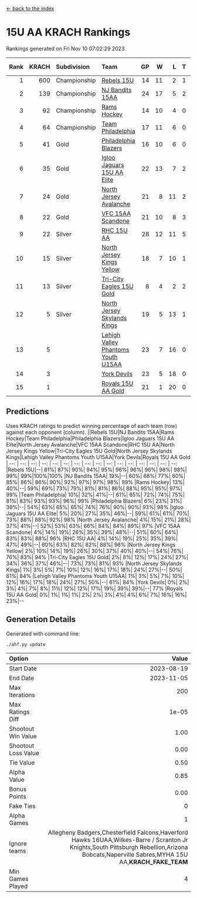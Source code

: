 [<- back to the index](readme.md)
# 15U AA KRACH Rankings
Rankings generated on Fri Nov 10 07:02:29 2023.

Rank|KRACH|Subdivision|Team|GP|W|L|T|OTW|OTL|SoS|Exp Wins|Win Diff
---:|---:|:---|:---|---:|---:|---:|---:|---:|---:|---:|---:|---:
1|600|Championship|[Rebels 15U](https://gamesheetstats.com/seasons/3659/teams/140654/schedule)|14|11|2|1|0|1|613|12.3|-0.0
2|139|Championship|[NJ Bandits 15AA](https://gamesheetstats.com/seasons/3659/teams/140648/schedule)|24|17|5|2|0|1|101|18.9|0.0
3|92|Championship|[Rams Hockey](https://gamesheetstats.com/seasons/3659/teams/140653/schedule)|14|10|4|0|1|2|317|10.9|0.0
4|64|Championship|[Team Philadelphia](https://gamesheetstats.com/seasons/3659/teams/140657/schedule)|17|11|6|0|0|0|101|11.9|0.0
5|41|Gold|[Philadelphia Blazers](https://gamesheetstats.com/seasons/3659/teams/140652/schedule)|16|10|6|0|3|0|36|10.9|0.0
6|35|Gold|[Igloo Jaguars 15U AA Elite](https://gamesheetstats.com/seasons/3659/teams/140645/schedule)|22|13|7|2|1|0|29|14.9|0.0
7|24|Gold|[North Jersey Avalanche](https://gamesheetstats.com/seasons/3659/teams/140649/schedule)|21|8|11|2|2|0|268|9.9|0.0
8|22|Gold|[VFC 15AA Scandone](https://gamesheetstats.com/seasons/3659/teams/140659/schedule)|21|10|8|3|0|1|248|12.4|0.0
9|22|Silver|[RHC 15U AA](https://gamesheetstats.com/seasons/3659/teams/140655/schedule)|28|12|11|5|0|2|40|15.4|0.0
10|15|Silver|[North Jersey Kings Yellow](https://gamesheetstats.com/seasons/3659/teams/140650/schedule)|18|7|10|1|0|0|66|8.4|0.0
11|13|Silver|[Tri-City Eagles 15U Gold](https://gamesheetstats.com/seasons/3659/teams/140658/schedule)|8|4|2|2|0|0|11|5.9|0.0
12|5|Silver|[North Jersey Skylands Kings](https://gamesheetstats.com/seasons/3659/teams/140651/schedule)|19|5|13|1|0|1|59|6.4|0.0
13|5||[Lehigh Valley Phantoms Youth U15AA](https://gamesheetstats.com/seasons/3659/teams/140646/schedule)|23|7|16|0|0|0|23|7.9|0.0
14|3||[York Devils](https://gamesheetstats.com/seasons/3659/teams/140660/schedule)|23|5|18|0|1|2|54|5.9|0.0
15|1||[Royals 15U AA Gold](https://gamesheetstats.com/seasons/3659/teams/140656/schedule)|21|1|20|0|1|0|29|1.9|0.0

## Predictions
Uses KRACH ratings to predict winning percentage of each team (row) against each opponent (column).
||Rebels 15U|NJ Bandits 15AA|Rams Hockey|Team Philadelphia|Philadelphia Blazers|Igloo Jaguars 15U AA Elite|North Jersey Avalanche|VFC 15AA Scandone|RHC 15U AA|North Jersey Kings Yellow|Tri-City Eagles 15U Gold|North Jersey Skylands Kings|Lehigh Valley Phantoms Youth U15AA|York Devils|Royals 15U AA Gold
| --: | --: | --: | --: | --: | --: | --: | --: | --: | --: | --: | --: | --: | --: | --: | --: 
|Rebels 15U|--| 81%| 87%| 90%| 94%| 95%| 96%| 96%| 96%| 98%| 98%| 99%| 99%|100%|100%
|NJ Bandits 15AA| 19%|--| 60%| 68%| 77%| 80%| 85%| 86%| 86%| 90%| 92%| 97%| 97%| 98%| 99%
|Rams Hockey| 13%| 40%|--| 59%| 69%| 73%| 79%| 81%| 81%| 86%| 88%| 95%| 95%| 97%| 99%
|Team Philadelphia| 10%| 32%| 41%|--| 61%| 65%| 72%| 74%| 75%| 81%| 83%| 93%| 93%| 96%| 99%
|Philadelphia Blazers|  6%| 23%| 31%| 39%|--| 54%| 63%| 65%| 65%| 74%| 76%| 90%| 90%| 93%| 98%
|Igloo Jaguars 15U AA Elite|  5%| 20%| 27%| 35%| 46%|--| 59%| 61%| 61%| 70%| 73%| 88%| 88%| 92%| 98%
|North Jersey Avalanche|  4%| 15%| 21%| 28%| 37%| 41%|--| 52%| 53%| 63%| 66%| 84%| 84%| 89%| 97%
|VFC 15AA Scandone|  4%| 14%| 19%| 26%| 35%| 39%| 48%|--| 51%| 60%| 64%| 83%| 83%| 88%| 96%
|RHC 15U AA|  4%| 14%| 19%| 25%| 35%| 39%| 47%| 49%|--| 60%| 63%| 82%| 82%| 88%| 96%
|North Jersey Kings Yellow|  2%| 10%| 14%| 19%| 26%| 30%| 37%| 40%| 40%|--| 54%| 76%| 76%| 83%| 94%
|Tri-City Eagles 15U Gold|  2%|  8%| 12%| 17%| 24%| 27%| 34%| 36%| 37%| 46%|--| 73%| 73%| 81%| 93%
|North Jersey Skylands Kings|  1%|  3%|  5%|  7%| 10%| 12%| 16%| 17%| 18%| 24%| 27%|--| 50%| 61%| 84%
|Lehigh Valley Phantoms Youth U15AA|  1%|  3%|  5%|  7%| 10%| 12%| 16%| 17%| 18%| 24%| 27%| 50%|--| 61%| 84%
|York Devils|  0%|  2%|  3%|  4%|  7%|  8%| 11%| 12%| 12%| 17%| 19%| 39%| 39%|--| 77%
|Royals 15U AA Gold|  0%|  1%|  1%|  1%|  2%|  2%|  3%|  4%|  4%|  6%|  7%| 16%| 16%| 23%|--

## Generation Details

Generated with command line:
```
./ahf.py update
```

| Option | Value |
| :----- | ----: |
| Start Date | 2023-08-19 |
| End Date | 2023-11-05 |
| Max Iterations | 200 |
| Max Ratings Diff | 1e-05 |
| Shootout Win Value | 1.00 |
| Shootout Loss Value | 0.00 |
| Tie Value | 0.50 |
| Alpha Value | 0.85 |
| Bonus Points | 0.00 |
| Fake Ties | 0 |
| Alpha Games | 1 |
| Ignore teams | Allegheny Badgers,Chesterfield Falcons,Haverford Hawks 16UAA,Wilkes-Barre / Scranton Jr Knights,South Pittsburgh Rebellion,Arizona Bobcats,Naperville Sabres,MYHA 15U AA,__KRACH_FAKE_TEAM__ |
| Min Games Played | 4 |

